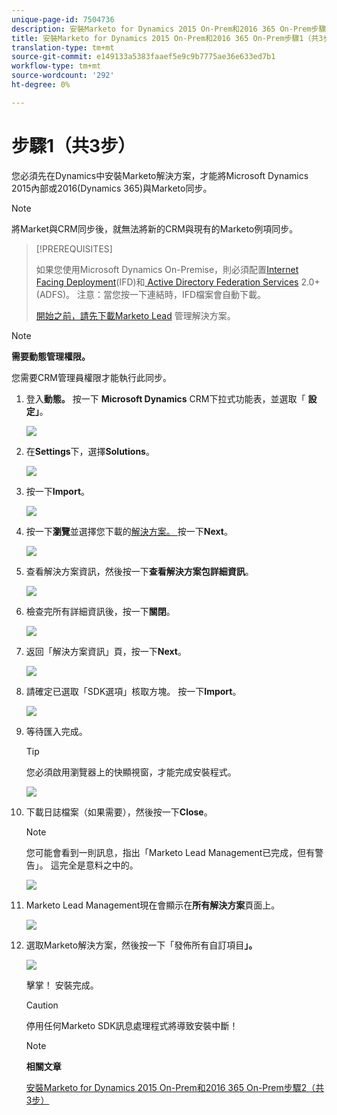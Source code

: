 ```yaml
---
unique-page-id: 7504736
description: 安裝Marketo for Dynamics 2015 On-Prem和2016 365 On-Prem步驟1（共3步）-行銷檔案——產品檔案
title: 安裝Marketo for Dynamics 2015 On-Prem和2016 365 On-Prem步驟1（共3步）
translation-type: tm+mt
source-git-commit: e149133a5383faaef5e9c9b7775ae36e633ed7b1
workflow-type: tm+mt
source-wordcount: '292'
ht-degree: 0%

---
```



# 步驟1（共3步）

<!--Install Marketo for Dynamics 2015 On-Prem and 2016 365 On-Prem Step 1 of 3-->

您必須先在Dynamics中安裝Marketo解決方案，才能將Microsoft Dynamics 2015內部或2016(Dynamics 365)與Marketo同步。

>[!NOTE]
>
>將Market與CRM同步後，就無法將新的CRM與現有的Marketo例項同步。

>[!PREREQUISITES]
>
>如果您使用Microsoft Dynamics On-Premise，則必須配置[Internet Facing Deployment](http://www.microsoft.com/en-us/download/confirmation.aspx?id=41701)(IFD)和[ Active Directory Federation Services](https://msdn.microsoft.com/en-us/library/bb897402.aspx) 2.0+(ADFS)。 注意：當您按一下連結時，IFD檔案會自動下載。
>
>[開始之前，請先下載Marketo Lead](../../../../../product-docs/crm-sync/microsoft-dynamics-sync/sync-setup/download-the-marketo-lead-management-solution.md) 管理解決方案。

>[!NOTE]
>
>**需要動態管理權限。**
>
>您需要CRM管理員權限才能執行此同步。

1. 登入&#x200B;**動態。** 按一下 **Microsoft Dynamics** CRM下拉式功能表，並選取「 **設定」**。

   ![](assets/image2015-3-19-8-33-29.png)

1. 在&#x200B;**Settings**&#x200B;下，選擇&#x200B;**Solutions**。

   ![](assets/image2015-3-19-8-33-3.png)

1. 按一下&#x200B;**Import**。

   ![](assets/image2015-3-19-8-34-8.png)

1. 按一下&#x200B;**瀏覽**&#x200B;並選擇您下載的[解決方案。 ](../../../../../product-docs/crm-sync/microsoft-dynamics-sync/sync-setup/download-the-marketo-lead-management-solution.md)按一下&#x200B;**Next**。

   ![](assets/image2015-3-19-9-20-56.png)

1. 查看解決方案資訊，然後按一下&#x200B;**查看解決方案包詳細資訊**。

   ![](assets/image2015-11-18-11-12-8.png)

1. 檢查完所有詳細資訊後，按一下&#x200B;**關閉**。

   ![](assets/step6.png)

1. 返回「解決方案資訊」頁，按一下&#x200B;**Next**。

   ![](assets/image2015-3-19-9-21-50.png)

1. 請確定已選取「SDK選項」核取方塊。 按一下&#x200B;**Import**。

   ![](assets/image2015-3-19-9-19-12.png)

1. 等待匯入完成。

   >[!TIP]
   >
   >您必須啟用瀏覽器上的快顯視窗，才能完成安裝程式。

   ![](assets/image2015-3-11-11-34-9.png)

1. 下載日誌檔案（如果需要），然後按一下&#x200B;**Close**。

   >[!NOTE]
   >
   >您可能會看到一則訊息，指出「Marketo Lead Management已完成，但有警告」。 這完全是意料之中的。

   ![](assets/image2015-3-13-9-54-39.png)

1. Marketo Lead Management現在會顯示在&#x200B;**所有解決方案**&#x200B;頁面上。

   ![](assets/image2015-3-19-8-40-38.png)

1. 選取Marketo解決方案，然後按一下「發佈所有自訂項目&#x200B;**」。**

   ![](assets/image2015-3-19-8-41-21.png)

   擊掌！ 安裝完成。

   >[!CAUTION]
   >
   >停用任何Marketo SDK訊息處理程式將導致安裝中斷！

   >[!NOTE]
   >
   >**相關文章**
   >
   >
   >[安裝Marketo for Dynamics 2015 On-Prem和2016 365 On-Prem步驟2（共3步）](step-2-of-3-set-up.md)
